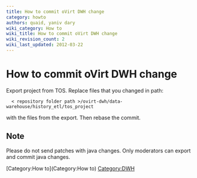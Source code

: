```yaml
---
title: How to commit oVirt DWH change
category: howto
authors: quaid, yaniv dary
wiki_category: How to
wiki_title: How to commit oVirt DWH change
wiki_revision_count: 2
wiki_last_updated: 2012-03-22
---
```


<!-- TODO: Content review -->

# How to commit oVirt DWH change

Export project from TOS. Replace files that you changed in path:

      < repository folder path >/ovirt-dwh/data-warehouse/history_etl/tos_project

with the files from the export. Then rebase the commit.

## Note

Please do not send patches with java changes. Only moderators can export and commit java changes.

[Category:How to](Category:How to) <Category:DWH>
